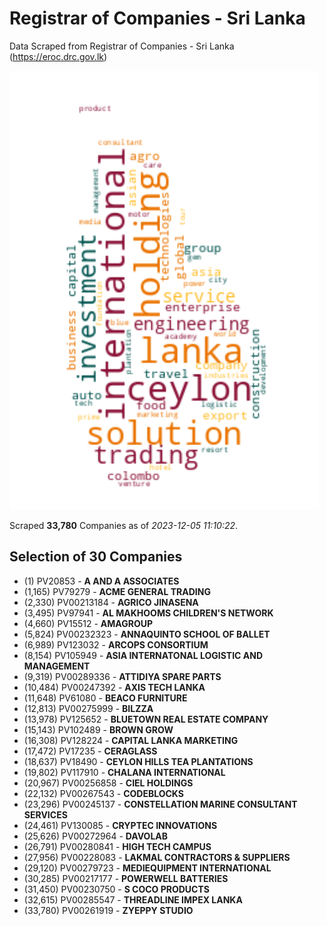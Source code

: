 # Registrar of Companies - Sri Lanka

Data Scraped from Registrar of Companies - Sri Lanka (https://eroc.drc.gov.lk)

![word-cloud](data/word_cloud.png)

Scraped **33,780** Companies as of *2023-12-05 11:10:22*.


## Selection of 30 Companies

* (1) PV20853 - **A AND A ASSOCIATES**
* (1,165) PV79279 - **ACME GENERAL TRADING**
* (2,330) PV00213184 - **AGRICO JINASENA**
* (3,495) PV97941 - **AL MAKHOOMS CHILDREN'S NETWORK**
* (4,660) PV15512 - **AMAGROUP**
* (5,824) PV00232323 - **ANNAQUINTO SCHOOL OF BALLET**
* (6,989) PV123032 - **ARCOPS CONSORTIUM**
* (8,154) PV105949 - **ASIA INTERNATONAL LOGISTIC AND MANAGEMENT**
* (9,319) PV00289336 - **ATTIDIYA SPARE PARTS**
* (10,484) PV00247392 - **AXIS TECH LANKA**
* (11,648) PV61080 - **BEACO FURNITURE**
* (12,813) PV00275999 - **BILZZA**
* (13,978) PV125652 - **BLUETOWN REAL ESTATE COMPANY**
* (15,143) PV102489 - **BROWN GROW**
* (16,308) PV128224 - **CAPITAL LANKA MARKETING**
* (17,472) PV17235 - **CERAGLASS**
* (18,637) PV18490 - **CEYLON HILLS TEA PLANTATIONS**
* (19,802) PV117910 - **CHALANA INTERNATIONAL**
* (20,967) PV00256858 - **CIEL HOLDINGS**
* (22,132) PV00267543 - **CODEBLOCKS**
* (23,296) PV00245137 - **CONSTELLATION MARINE CONSULTANT SERVICES**
* (24,461) PV130085 - **CRYPTEC INNOVATIONS**
* (25,626) PV00272964 - **DAVOLAB**
* (26,791) PV00280841 - **HIGH TECH CAMPUS**
* (27,956) PV00228083 - **LAKMAL  CONTRACTORS  &  SUPPLIERS**
* (29,120) PV00279723 - **MEDIEQUIPMENT INTERNATIONAL**
* (30,285) PV00217177 - **POWERWELL BATTERIES**
* (31,450) PV00230750 - **S COCO PRODUCTS**
* (32,615) PV00285547 - **THREADLINE IMPEX LANKA**
* (33,780) PV00261919 - **ZYEPPY STUDIO**